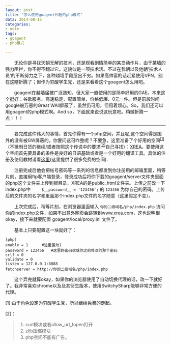 ```yaml
---
layout: post
title: "怎么使用goagent代理的php模式"
data: 2014-08-15
categories:
- note
tags:
- goagent
- php模式

---
```


　　无论你是寻找天朝无解的技术，还是观看剧情简单的某岛动作片，由于某墙的强力阻拦，你不得不翻过它。这貌似是一项技术活。不过在我朝以及他朝‘技术人员’的不断努力之下，各种越墙手段层出不穷。如果高帅富的话赶紧使用VPN，别在这瞎折腾了；但作为穷酸学生党，还是来看看这个goagent怎么用吧。

　　goagent在越墙届被广泛熟知，但大家一直使用的是简单好用的GAE。本来这个挺好：谷歌服务、高速稳定、配置简单、价格低廉、0元一件。但是前段时间google被万恶的Great WAll屏蔽了，虽然仍可用，但用着烦心。So，我们还可以用goagent的php模式啊。And so，下面就来说说这玩意吧。稍微折腾一点！！！

---

　　要完成这件伟大的事情，首先你得有一个php空间，并且呢,这个空间得是国外的没有被GW屏蔽的，你要问这可咋整呢？不要急，这里准备了个好用的空间<sup><a href='#id1'>[1]</a></sup>（不抵制日货的继续/或者按照这个传说中的要求<sup><a href='#id2'>[2]</a></sup>自己寻找）：[XREA](http://www.xrea.com)。要使用这个空间首先要具备的条件是良好的日语基础或者是一个好用的翻译工具。具体的注册及使用教材请看[这里](http://www.freehao123.com/xrea/)(这里提供了很多免费的空间).

　　注册完成后他会把帐号密码等一系列的信息都发到你注册用的邮箱里面，稍等片刻，直接用ftp客户端登录，登录成功后将你下载的goagent/server文件夹里面的php这个文件夹上传到根目录，XREA的是public_html文件夹。上传之前改一下index.php中 `
　　$__password__ = '123456';` 的 `123456` 为你自己的密码。上传后的文件夹的名字和里面那个index.php文件的名字随意（这里假定不变）。

　　上次完成后，稍等片刻，在浏览器里面输入 `你的二级域名/php/index.php` 访问你的index.php文件，如果不出意外网页会跳转到www.xrea.com，这也说明很okay，接下来就要配置 goagent/local/proxy.ini 文件了。

　　基本上只要配置这一块就好了：

	[php]
	enable = 1		#这里置为1
	password = 123456	#这里的密码改成你之前修改的那个密码
	crlf = 0
	validate = 0
	listen = 127.0.0.1:8088
	fetchserver = http://你的二级域名/php/index.php

　　这个弄完就算okay，如果你的浏览器使用了自动切换代理的话，改一下就好了。我非常喜欢chrome以及及其衍生版本，使用SwitchySharp能够非常方便的代理。

<span id='id1'>[1]:由于角色设定为穷酸学生党，所以继续免费的走起。</span>

<span id='id2'>[2]：
>1. curl模块或者allow_url_fopen打开
>2. zlib压缩模块
>3. php空间不能有广告。
</span>